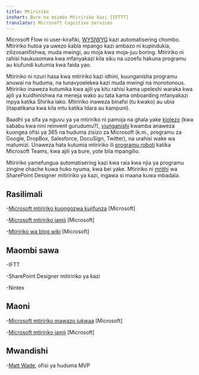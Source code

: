```yaml
---
title: Mtiririko
inshort: Bure na msimbo Mtiririko kazi [IFTTT]
translator: Microsoft Cognitive Services
---
```



Microsoft Flow ni user-kirafiki, [WYSIWYG](https://en.wikipedia.org/wiki/WYSIWYG) kazi automatisering chombo. Mtiririko hutoa ya uwezo kabla mpango kazi ambazo ni kupindukia, zilizosanifishwa, muda mwingi, au moja kwa moja-juu boring. Mtiririko ni rahisi haukusomwa kwa mfanyakazi kila siku na uzoefu hakuna programu au kiufundi kutumia kwa faida yao.

Mtiririko ni nzuri hasa kwa mtiririko kazi idhini, kuunganisha programu anuwai na huduma, na tunavyoelekea kazi muda mwingi na monotonous. Mtiririko inaweza kutumika kwa ajili ya kitu rahisi kama upeleshi waraka kwa ajili ya kuidhinishwa na meneja wako au tata kama onboarding mfanyakazi mpya katika Shirika lako. Mtiririko inaweza binafsi (tu kwako) au ubia (itapatikana kwa kila mtu katika Idara au kampuni).

Baadhi ya sifa ya nguvu ya ya mtiririko ni pamoja na ghala yake [kiolezo](https://flow.microsoft.com/en-us/templates/) (kwa sababu kwa nini reinvent gurudumu?), [viunganishi](https://flow.microsoft.com/en-us/connectors/) kwamba anaweza kuongea ofisi ya 365 na huduma zisizo za Microsoft (k.m., programu za Google, DropBox, Salesforce, DocuSign, Twitter), na urahisi wake wa matumizi. Unaweza hata kutumia mtiririko ili [programu roboti](https://blog.getbizzy.io/introducing-bizzy-templates-b191b38d2370) katika Microsoft Teams, kwa ajili ya bure, yote bila mpangilio.

Mtiririko yamefungua automatisering kazi kwa raia kwa njia ya programu zingine chache kuwa huko nyuma, kwa bei yake. Mtiririko ni [mrithi](https://docs.microsoft.com/en-us/flow/frequently-asked-questions) wa SharePoint Designer mitiririko ya kazi, ingawa si maana kuwa mbadala.

Rasilimali
---------

-[Microsoft mtiririko kuongozwa kujifunza](https://docs.microsoft.com/en-us/flow/guided-learning/)
    \[Microsoft\]

-[Microsoft mtiririko jamii](https://powerusers.microsoft.com/t5/Microsoft-Flow-Community/ct-p/FlowCommunity)
    \[Microsoft\]

-[Mtiririko wa blog wiki](https://flow.microsoft.com/en-us/blog/category/flow-of-the-week/)
    \[Microsoft\]

Maombi sawa
--------------------

-IFTT

-SharePoint Designer mitiririko ya kazi

-Nintex

Maoni
--------------------

-[Microsoft mtiririko mawazo jukwaa](https://powerusers.microsoft.com/t5/Flow-Ideas/idb-p/FlowIdeas)
    \[Microsoft\]

-[Microsoft mtiririko jamii](https://powerusers.microsoft.com/t5/Microsoft-Flow-Community/ct-p/FlowCommunity)
    \[Microsoft\]

Mwandishi
---------

-[Matt Wade](https://www.linkedin.com/in/thatmattwade/), ofisi ya huduma MVP



